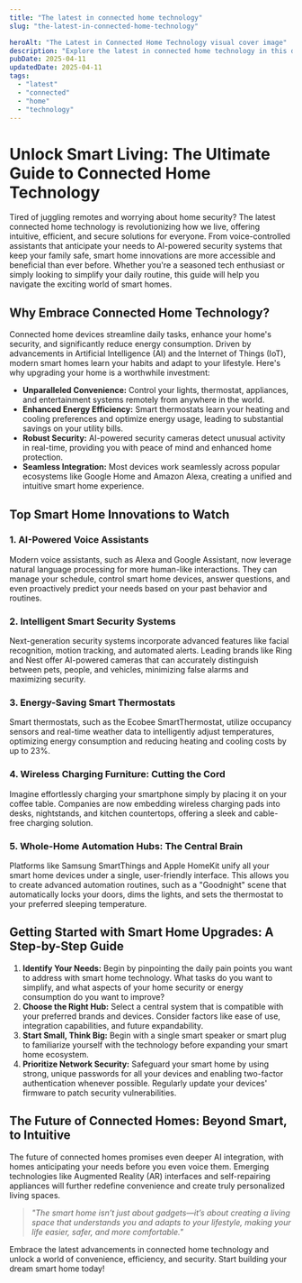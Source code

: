 ```yaml
---
title: "The latest in connected home technology"
slug: "the-latest-in-connected-home-technology"

heroAlt: "The Latest in Connected Home Technology visual cover image"
description: "Explore the latest in connected home technology in this detailed guide, offering insights, strategies, and practical tips to enhance your understanding and application of the topic."
pubDate: 2025-04-11
updatedDate: 2025-04-11
tags:
  - "latest"
  - "connected"
  - "home"
  - "technology"
---
```


# Unlock Smart Living: The Ultimate Guide to Connected Home Technology

Tired of juggling remotes and worrying about home security? The latest connected home technology is revolutionizing how we live, offering intuitive, efficient, and secure solutions for everyone. From voice-controlled assistants that anticipate your needs to AI-powered security systems that keep your family safe, smart home innovations are more accessible and beneficial than ever before. Whether you're a seasoned tech enthusiast or simply looking to simplify your daily routine, this guide will help you navigate the exciting world of smart homes.

## Why Embrace Connected Home Technology?

Connected home devices streamline daily tasks, enhance your home's security, and significantly reduce energy consumption. Driven by advancements in Artificial Intelligence (AI) and the Internet of Things (IoT), modern smart homes learn your habits and adapt to your lifestyle. Here's why upgrading your home is a worthwhile investment:

- **Unparalleled Convenience:** Control your lights, thermostat, appliances, and entertainment systems remotely from anywhere in the world.
- **Enhanced Energy Efficiency:** Smart thermostats learn your heating and cooling preferences and optimize energy usage, leading to substantial savings on your utility bills.
- **Robust Security:** AI-powered security cameras detect unusual activity in real-time, providing you with peace of mind and enhanced home protection.
- **Seamless Integration:** Most devices work seamlessly across popular ecosystems like Google Home and Amazon Alexa, creating a unified and intuitive smart home experience.

## Top Smart Home Innovations to Watch

### 1. AI-Powered Voice Assistants

Modern voice assistants, such as Alexa and Google Assistant, now leverage natural language processing for more human-like interactions. They can manage your schedule, control smart home devices, answer questions, and even proactively predict your needs based on your past behavior and routines.

### 2. Intelligent Smart Security Systems

Next-generation security systems incorporate advanced features like facial recognition, motion tracking, and automated alerts. Leading brands like Ring and Nest offer AI-powered cameras that can accurately distinguish between pets, people, and vehicles, minimizing false alarms and maximizing security.

### 3. Energy-Saving Smart Thermostats

Smart thermostats, such as the Ecobee SmartThermostat, utilize occupancy sensors and real-time weather data to intelligently adjust temperatures, optimizing energy consumption and reducing heating and cooling costs by up to 23%.

### 4. Wireless Charging Furniture: Cutting the Cord

Imagine effortlessly charging your smartphone simply by placing it on your coffee table. Companies are now embedding wireless charging pads into desks, nightstands, and kitchen countertops, offering a sleek and cable-free charging solution.

### 5. Whole-Home Automation Hubs: The Central Brain

Platforms like Samsung SmartThings and Apple HomeKit unify all your smart home devices under a single, user-friendly interface. This allows you to create advanced automation routines, such as a "Goodnight" scene that automatically locks your doors, dims the lights, and sets the thermostat to your preferred sleeping temperature.

## Getting Started with Smart Home Upgrades: A Step-by-Step Guide

1.  **Identify Your Needs:** Begin by pinpointing the daily pain points you want to address with smart home technology. What tasks do you want to simplify, and what aspects of your home security or energy consumption do you want to improve?
2.  **Choose the Right Hub:** Select a central system that is compatible with your preferred brands and devices. Consider factors like ease of use, integration capabilities, and future expandability.
3.  **Start Small, Think Big:** Begin with a single smart speaker or smart plug to familiarize yourself with the technology before expanding your smart home ecosystem.
4.  **Prioritize Network Security:** Safeguard your smart home by using strong, unique passwords for all your devices and enabling two-factor authentication whenever possible. Regularly update your devices' firmware to patch security vulnerabilities.

## The Future of Connected Homes: Beyond Smart, to Intuitive

The future of connected homes promises even deeper AI integration, with homes anticipating your needs before you even voice them. Emerging technologies like Augmented Reality (AR) interfaces and self-repairing appliances will further redefine convenience and create truly personalized living spaces.

> _"The smart home isn’t just about gadgets—it’s about creating a living space that understands you and adapts to your lifestyle, making your life easier, safer, and more comfortable."_

Embrace the latest advancements in connected home technology and unlock a world of convenience, efficiency, and security. Start building your dream smart home today!
